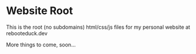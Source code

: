 # Website Root

This is the root (no subdomains) html/css/js files for my personal website at rebooteduck.dev

More things to come, soon...
